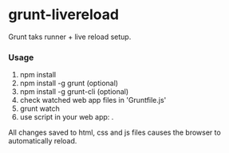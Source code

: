 grunt-livereload
================

Grunt taks runner + live reload setup.

### Usage

1. npm install
2. npm install -g grunt (optional)
3. npm install -g grunt-cli (optional)
5. check watched web app files in 'Gruntfile.js'
4. grunt watch
5. use script in your web app: <script src="http://localhost:35729/livereload.js"></script>.

All changes saved to html, css and js files causes the browser to automatically reload.
